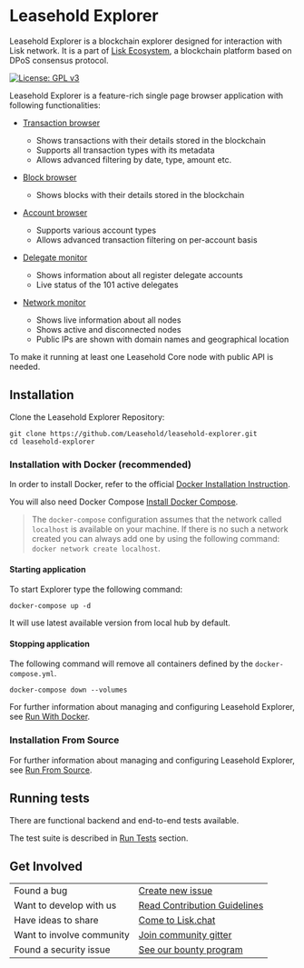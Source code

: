 

# Leasehold Explorer

Leasehold Explorer is a blockchain explorer designed for interaction with Lisk network. It is a part of [Lisk Ecosystem](https://lisk.io), a blockchain platform based on DPoS consensus protocol.

[![License: GPL v3](https://img.shields.io/badge/License-GPL%20v3-blue.svg)](http://www.gnu.org/licenses/gpl-3.0)

Leasehold Explorer is a feature-rich single page browser application with following functionalities:

- [Transaction browser](https://explorer.lisk.io/txs/)
  - Shows transactions with their details stored in the blockchain
  - Supports all transaction types with its metadata
  - Allows advanced filtering by date, type, amount etc.

- [Block browser](https://explorer.lisk.io/blocks/)
  - Shows blocks with their details stored in the blockchain

- [Account browser](https://explorer.lisk.io/address/6307579970857064486L)
  - Supports various account types
  - Allows advanced transaction filtering on per-account basis

- [Delegate monitor](https://explorer.lisk.io/delegateMonitor)
  - Shows information about all register delegate accounts
  - Live status of the 101 active delegates

- [Network monitor](https://explorer.lisk.io/networkMonitor)
  - Shows live information about all nodes
  - Shows active and disconnected nodes
  - Public IPs are shown with domain names and geographical location

To make it running at least one Leasehold Core node with public API is needed.

## Installation

Clone the Leasehold Explorer Repository:

```
git clone https://github.com/Leasehold/leasehold-explorer.git
cd leasehold-explorer
```

### Installation with Docker (recommended)

In order to install Docker, refer to the official [Docker Installation Instruction](https://docs.docker.com/install/).

You will also need Docker Compose [Install Docker Compose](https://docs.docker.com/compose/install/).

> The `docker-compose` configuration assumes that the network called `localhost` is available on your machine. If there is no such a network created you can always add one by using the following command: `docker network create localhost`.

#### Starting application

To start Explorer type the following command:

```
docker-compose up -d
```

It will use latest available version from local hub by default.

#### Stopping application

The following command will remove all containers defined by the `docker-compose.yml`.

```
docker-compose down --volumes
```

For further information about managing and configuring Leasehold Explorer, see [Run With Docker](/docs/run_with_docker.md).

### Installation From Source

For further information about managing and configuring Leasehold Explorer, see [Run From Source](/docs/run_from_source.md).

## Running tests

There are functional backend and end-to-end tests available.

The test suite is described in [Run Tests](/docs/run_tests.md) section.

## Get Involved

|                           |                                                                                                                                  |
| ------------------------- | -------------------------------------------------------------------------------------------------------------------------------- |
| Found a bug               | [Create new issue](https://github.com/LiskHQ/lisk-explorer/issues/new)                                                           |
| Want to develop with us   | [Read Contribution Guidelines](https://github.com/LiskHQ/lisk-explorer/blob/development/docs/CONTRIBUTING.md)                    |
| Have ideas to share       | [Come to Lisk.chat](http://lisk.chat)                                                                                            |
| Want to involve community | [Join community gitter](https://gitter.im/LiskHQ/lisk?utm_source=badge&utm_medium=badge&utm_campaign=pr-badge&utm_content=badge) |
| Found a security issue    | [See our bounty program](https://blog.lisk.io/announcing-lisk-bug-bounty-program-5895bdd46ed4)                                   |


